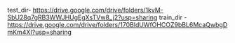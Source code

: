test_dir- https://drive.google.com/drive/folders/1kvM-SbU28q7gRB3WWJHUgEgXsTVw8_j2?usp=sharing
train_dir - https://drive.google.com/drive/folders/170BldUWfOHCOZ9bBL6McaQwbgDmKm4XI?usp=sharing
